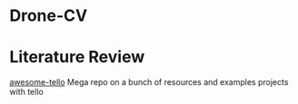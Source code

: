 # Drone-CV

# Literature Review 
[awesome-tello](https://github.com/Matthias84/awesome-tello)
Mega repo on a bunch of resources and examples projects with tello
